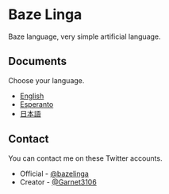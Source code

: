 # Baze Linga

Baze language, very simple artificial language.

## Documents

Choose your language.

- [English](/docs/en-us/summary.md)
- [Esperanto](/docs/eo/summary.md)
- [日本語](/docs/ja-jp/summary.md)

## Contact

You can contact me on these Twitter accounts.

- Official - [@bazelinga](https://twitter.com/bazelinga/)
- Creator - [@Garnet3106](https://twitter.com/Garnet3106/)
